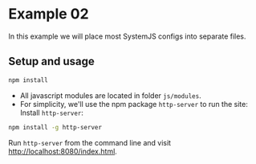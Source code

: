 # Example 02

In this example we will place most SystemJS configs into separate files.

## Setup and usage

```bash
npm install
```

- All javascript modules are located in folder `js/modules`.
- For simplicity, we'll use the npm package `http-server` to run the site:
Install `http-server`:
```bash
npm install -g http-server
```

Run `http-server` from the command line and visit [http://localhost:8080/index.html](http://localhost:8080/index.html).

